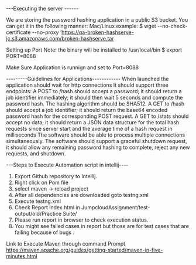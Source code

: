 ---Executing  the server ------

We are storing the password hashing application in a public S3 bucket. You can get it in the
following manner:
Mac/Linux example:
$ wget --no-check-certificate --no-proxy
‘https://qa-broken-hashserve-jc.s3.amazonaws.com/broken-hashserve.tar

Setting up Port 
Note: the binary will be installed to /usr/local/bin
$ export PORT=8088

Make Sure Application is runnign and set to Port=8088



---------Guidelines for Applications------------
When launched the application should wait for http connections
It should support three endpoints:
A POST to /hash should accept a password; it should return a job identifier immediately; it should then wait 5 seconds and compute the password hash. The hashing algorithm should be SHA512.
A GET to /hash should accept a job identifier; it should return the base64 encoded password hash for the corresponding POST request.
A GET to /stats should accept no data; it should return a JSON data structure for the total hash requests since server start and the average time of a hash request in milliseconds
The software should be able to process multiple connections simultaneously.
The software should support a graceful shutdown request, it should allow any remaining password hashing to complete, reject any new requests, and shutdown.


---Steps to Execute Automation script in intellij----

1. Export Github repository to Intellij.
2. Right click on Pom file
3. select maven -> reload project
4. After all dependencies are downloaded goto testng.xml
5. Execute testng.xml 
6. Check Report index.html in JumpcloudAssignment/test-output/old/Practice Suite/
7. Please run report in browser to check execution status.
8. You might see failed cases in report but those are for test cases that are failing because of bugs .

Link to Execute Maven through command Prompt
https://maven.apache.org/guides/getting-started/maven-in-five-minutes.html


